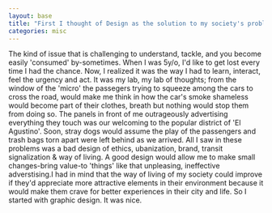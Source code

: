 ```yaml
---
layout: base
title: "First I thought of Design as the solution to my society's problems"
categories: misc
---
```



  The kind of issue that is challenging to understand, tackle, and you become easily 'consumed' by-sometimes. When I was 5y/o, I'd like to get lost every time I had the chance. 
  Now, I realized it was the way I had to learn, interact, feel the urgency and act.
  It was my lab, my lab of thoughts; from the window of the 'micro' the passegers trying to squeeze among the cars to cross the road, 
  would make me think in how the car's smoke shameless would become part of their clothes, breath but nothing would stop them from doing so. 
  The panels in front of me outrageously advertising everything they touch was our welcoming to the popular district of 'El Agustino'. 
  Soon, stray dogs would assume the play of the passengers and trash bags torn apart were left behind as we arrived. 
  All I saw in these problems was a bad design of ethics, ubanization, brand, transit signalization & way of living. A good design would allow me to 
  make small changes-bring value-to 'things' like that unpleasing, ineffective adverstising.I had in mind that the way of living of my society could improve 
  if they'd appreciate more attractive elements in their environment because it would make them crave for better experiences in their city and life.
  So I started with graphic design. It was nice.

  
